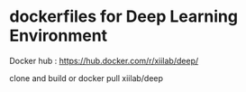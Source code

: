 # dockerfiles for Deep Learning Environment

Docker hub : https://hub.docker.com/r/xiilab/deep/

clone and build or docker pull xiilab/deep
